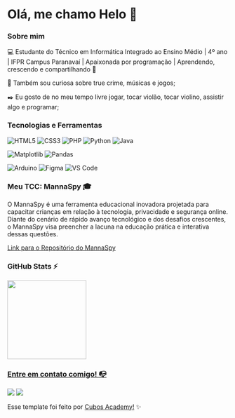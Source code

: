 # Olá, me chamo Helo 👋

### Sobre mim

💻 Estudante do Técnico em Informática Integrado ao Ensino Médio | 4º ano | IFPR Campus Paranavaí | Apaixonada por programação | Aprendendo, crescendo e compartilhando 🌱

🔎 Também sou curiosa sobre true crime, músicas e jogos;

✒️ Eu gosto de no meu tempo livre jogar, tocar violão, tocar violino, assistir algo e programar;

### Tecnologias e Ferramentas

<!-- (Aqui você pode adicionar tecnologias que aprendeu no curso, já listamos algumas delas, e outras que já domina)) -->
![HTML5](https://img.shields.io/badge/html5-%23E34F26.svg?style=for-the-badge&logo=html5&logoColor=white)
![CSS3](https://img.shields.io/badge/css3-%231572B6.svg?style=for-the-badge&logo=css3&logoColor=white)
![PHP](https://img.shields.io/badge/php-%23777BB4.svg?style=for-the-badge&logo=php&logoColor=white)
![Python](https://img.shields.io/badge/python-3670A0?style=for-the-badge&logo=python&logoColor=ffdd54)
![Java](https://img.shields.io/badge/java-%23ED8B00.svg?style=for-the-badge&logo=openjdk&logoColor=white)

![Matplotlib](https://img.shields.io/badge/Matplotlib-%23ffffff.svg?style=for-the-badge&logo=Matplotlib&logoColor=black)
![Pandas](https://img.shields.io/badge/pandas-%23150458.svg?style=for-the-badge&logo=pandas&logoColor=white)

![Arduino](https://img.shields.io/badge/-Arduino-00979D?style=for-the-badge&logo=Arduino&logoColor=white)
![Figma](https://img.shields.io/badge/figma-%23F24E1E.svg?style=for-the-badge&logo=figma&logoColor=white)
![VS Code](https://img.shields.io/badge/VS%20Code-0078d7.svg?style=for-the-badge&logo=visual-studio-code&logoColor=white)

### Meu TCC: MannaSpy 🎓

O MannaSpy é uma ferramenta educacional inovadora projetada para capacitar crianças em relação à tecnologia, privacidade e segurança online. Diante do cenário de rápido avanço tecnológico e dos desafios crescentes, o MannaSpy visa preencher a lacuna na educação prática e interativa dessas questões.

[Link para o Repositório do MannaSpy](https://github.com/HeloSilvaC/MannaSpy.git)

### GitHub Stats ⚡
<div>
<a href="https://github.com/HeloSilvaC">
  
<img height="180em" src="https://github-readme-stats.vercel.app/api/top-langs/?username=HeloSilvaC&layout=compact&langs_count=15&theme=dracula"/>
</div>

### Entre em contato comigo! 📭
<div>
<a href="https://www.instagram.com/heloisa_contrera/" target="_blank"><img src="https://img.shields.io/badge/-Instagram-%23E4405F?style=for-the-badge&logo=instagram&logoColor=white" target="_blank"></a>
<a href="https://www.linkedin.com/in/heloisa-contrera-270014226/" target="_blank"><img src="https://img.shields.io/badge/-LinkedIn-%230077B5?style=for-the-badge&logo=linkedin&logoColor=white" target="_blank"></a>   
</div>

Esse template foi feito por <a href="https://cubos.academy/" target="_blank">Cubos Academy!</a> ✨

<!--
**academy-readme-template** is a ✨ _special_ ✨ repository because its `README.md` (this file) appears on your GitHub profile.
-->
